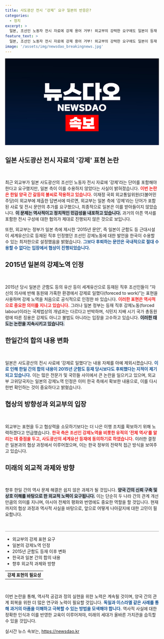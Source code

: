 ```yaml
---
title: 사도광산 전시 ‘강제’ 요구 일본의 반응은?
categories:
  - 정치
excerpt: >
  일본, 조선인 노동자 전시 자료에 강제 용어 거부! 외교부의 강력한 요구에도 일본이 등재 당시 입장을 후퇴시켜 논란이 일고 있습니다. 과연 이 갈등의 향방은? 클릭해서 자세한 내용을 확인하세요!
feature_text: >
  일본, 조선인 노동자 전시 자료에 강제 용어 거부! 외교부의 강력한 요구에도 일본이 등재 당시 입장을 후퇴시켜 논란이 일고 있습니다. 과연 이 갈등의 향방은? 클릭해서 자세한 내용을 확인하세요!
image: '/assets/img/newsdao_breakingnews.jpg'
---
```


<p><img src="/assets/img/newsdao_breakingnews.jpg" alt="firstkoreanews 속보" /></p>

<h2 data-ke-size="size26">일본 사도광산 전시 자료의 '강제' 표현 논란</h2>

<p data-ke-size="size16">&nbsp;</p>

<p>최근 외교부가 일본 사도광산의 조선인 노동자 전시 자료에 ‘강제’라는 단어를 포함해야 한다고 요구했지만, 일본 측이 이를 수용하지 않았다는 사실이 밝혀졌습니다. <b><span style="color: #ee2323;">이번 논란은 한일 양국 간 갈등의 불씨로 작용하고 있습니다.</span></b> 이재정 국회 외교통일위원(더불어민주당)이 외교부에 제출한 답변서에 따르면, 외교부는 일본 측에 ‘강제’라는 단어가 포함된 사료 및 전시 문안의 추가를 요구했으나, 최종적으로 일본은 이를 받아들이지 않았습니다. <b><span style="background-color: #21538527;">이 문제는 역사적이고 정치적인 민감성을 내포하고 있습니다.</span></b> 과거의 아픈 역사를 포함한 전시 구성에 대한 협의가 제대로 진행되지 않은 것으로 보입니다. </p>

<p>또한, 외교부는 정부가 일본 측에 제시한 ‘2015년 문안’, 즉 일본이 군함도 등 근대시설이 세계유산으로 등재된 직후 인정했던 조선인 강제노동에 대한 발언을 한국이 수용할 수 있는 최저한으로 설정했음을 밝혔습니다. <b><span style="color: #1a5490;">그보다 후퇴하는 문안은 국내적으로 절대 수용할 수 없다는 입장에서 협상이 진행되었습니다.</span></b> </p>

<h2 data-ke-size="size26">2015년 일본의 강제노역 인정</h2>

<p data-ke-size="size16">&nbsp;</p>

<p>2015년 당시 일본은 군함도 등의 유산 등이 세계유산으로 등재된 직후 조선인들이 “자신의 의사에 반해 동원돼 가혹한 환경에서 강제로 일했다(foreced to work)”는 표현을 사용하며 강제 노역을 처음으로 공식적으로 인정한 바 있습니다. <b><span style="color: #ee2323;">이러한 표현은 역사적으로 중요한 의미를 지니고 있습니다.</span></b> 그러나 일본 정부는 등재 직후 강제노동(forced labour)이라는 국제법상의 개념과는 다르다고 반박하며, 식민지 지배 시기 국가 총동원령에 따른 징용은 강제도 아니고 불법도 아니라는 입장을 고수하고 있습니다. <b><span style="background-color: #21538527;">이러한 태도는 논란을 지속시키고 있습니다.</span></b> </p>

<h2 data-ke-size="size26">한일간의 합의 내용 변화</h2>

<p data-ke-size="size16">&nbsp;</p>

<p>일본은 사도광산의 전시 사료에 ‘강제로 일했다’는 내용 자체를 아예 제외시켰습니다. <b><span style="color: #1a5490;">이로 인해 한일 간의 합의 내용이 2015년 군함도 등재 당시보다도 후퇴했다는 지적이 제기되고 있습니다.</span></b> 이는 많은 전문가 및 국민들 사이에서 큰 논란을 일으키고 있으며, 외교부 고위당국자는 일본의 강제노역 인정은 이미 한국 측에서 확보한 내용으로, 이를 다시 한번 확인하는 것이 중요하다고 밝혔습니다. </p>

<h2 data-ke-size="size26">협상의 방향성과 외교부의 입장</h2>

<p data-ke-size="size16">&nbsp;</p>

<p>외교부는 표현을 두고 협상력을 소모하기보다는 더 나은 이행 조치를 확보하기 위해 노력하겠다고 언급했습니다. <b><span style="color: #ee2323;">한국 측은 조선인 강제노역을 비롯한 유적의 ‘전체 역사’를 알리는 데 중점을 두고, 사도광산의 세계유산 등재에 동의하기로 하였습니다.</span></b> 이러한 결정은 일본과의 협상 과정에서 이루어졌으며, 이는 한국 정부의 전략적 접근 방식을 보여주고 있습니다. </p>

<h2 data-ke-size="size26">미래의 외교적 과제와 방향</h2>

<p data-ke-size="size16">&nbsp;</p>

<p>향후 한일 간의 역사 문제 해결은 쉽지 않은 과제가 될 것입니다. <b><span style="background-color: #21538527;">양국 간의 신뢰 구축 및 상호 이해를 바탕으로 한 외교적 노력이 요구됩니다.</span></b> 이는 단순히 두 나라 간의 관계 개선만큼의 의미를 지니며, 아시아 전체의 평화와 번영에도 중요한 역할을 할 것입니다. 현재까지의 협상 과정과 역사적 사실을 바탕으로, 앞으로 어떻게 나아갈지에 대한 고민이 필요합니다. </p>

<p data-ke-size="size16">&nbsp;</p> 

<hr style="height:2px; border:none; background-color:#ccc;" />

<ul>
 <li>외교부의 강제 표현 요구</li>
 <li>일본의 강제노역 인정</li>
 <li>2015년 군함도 등재 이후 변화</li>
 <li>한국과 일본 간의 합의 내용</li>
 <li>향후 외교적 과제와 방향</li>
</ul>

<table>
 <tr>
  <td style="text-align: center; height: 17px;"><b>강제 표현의 필요성</b></td>
 </tr>
</table>

<p data-ke-size="size16">&nbsp;</p> 

<p>이번 논란을 통해, 역사적 공감과 정의 실현을 위한 노력은 계속될 것이며, 양국 간의 관계 회복을 위한 더 많은 연구와 노력이 필요할 것입니다. <b><span style="color: #1a5490;">독일과 이스라엘 같은 사례를 통해 과거의 아픔을 이해하고 극복할 수 있는 방법을 모색해야 합니다.</span></b> 역사적 사실에 대한 정확한 인식과 이를 반영한 교육이 이루어져야, 미래의 세대가 올바른 가치관을 습득할 수 있을 것입니다.</p>
실시간 뉴스 속보는, <a href="https://newsdao.kr" rel="dofollow">https://newsdao.kr</a>


